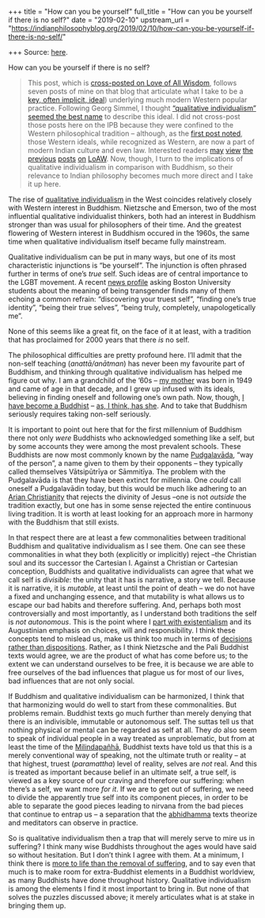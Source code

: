+++
title = "How can you be yourself"
full_title = "How can you be yourself if there is no self?"
date = "2019-02-10"
upstream_url = "https://indianphilosophyblog.org/2019/02/10/how-can-you-be-yourself-if-there-is-no-self/"

+++
Source: [here](https://indianphilosophyblog.org/2019/02/10/how-can-you-be-yourself-if-there-is-no-self/).

How can you be yourself if there is no self?

> This post, which is [cross-posted on Love of All
> Wisdom](http://loveofallwisdom.com/blog/2019/02/how-can-you-be-yourself-if-there-is-no-self),
> follows seven posts of mine on that blog that articulate what I take
> to be a [key, often implicit,
> ideal](http://loveofallwisdom.com/blog/2018/10/an-invisible-ideal-that-we-cherish/))
> underlying much modern Western popular practice. Following Georg
> Simmel, I thought [“qualitative individualism” seemed the best
> name](http://loveofallwisdom.com/blog/2018/10/naming-the-be-yourself-ideal/)
> to describe this ideal. I did not cross-post those posts here on the
> IPB because they were confined to the Western philosophical tradition
> – although, as the [first post
> noted](http://loveofallwisdom.com/blog/2018/10/an-invisible-ideal-that-we-cherish/),
> those Western ideals, while recognized as Western, are now a part of
> modern Indian culture and even law. Interested readers
> [may](http://loveofallwisdom.com/blog/2018/10/an-invisible-ideal-that-we-cherish/)
> [view](http://loveofallwisdom.com/blog/2018/10/naming-the-be-yourself-ideal/)
> [the](http://loveofallwisdom.com/blog/2018/11/the-birth-of-qualitative-individualism/)
> [previous](http://loveofallwisdom.com/blog/2018/11/the-metaphysical-prehistory-of-qualitative-individualism/)
> [posts](http://loveofallwisdom.com/blog/2018/12/existentialism-is-a-qualitative-individualism/)
> [on](http://loveofallwisdom.com/blog/2018/12/the-case-for-individual-teleology/)
> [LoAW](http://loveofallwisdom.com/blog/2019/01/the-material-conditions-of-qualitative-individualism/).
> Now, though, I turn to the implications of qualitative individualism
> in comparison with Buddhism, so their relevance to Indian philosophy
> becomes much more direct and I take it up here.

The rise of [qualitative
individualism](http://loveofallwisdom.com/blog/2018/10/naming-the-be-yourself-ideal/)
in the West coincides relatively closely with Western interest in
Buddhism. Nietzsche and Emerson, two of the most influential qualitative
individualist thinkers, both had an interest in Buddhism stronger than
was usual for philosophers of their time. And the greatest flowering of
Western interest in Buddhism occured in the 1960s, the same time when
qualitative individualism itself became fully mainstream.

Qualitative individualism can be put in many ways, but one of its most
characteristic injunctions is “be yourself”. The injunction is often
phrased further in terms of one’s *true* self. Such ideas are of central
importance to the LGBT movement. A recent [news
profile](http://www.bu.edu/today/2018/what-transgender-means-to-me/)
asking Boston University students about the meaning of being transgender
finds many of them echoing a common refrain: “discovering your truest
self”, “finding one’s true identity”, “being their true selves”, “being
truly, completely, unapologetically me”.

None of this seems like a great fit, on the face of it at least, with a
tradition that has proclaimed for 2000 years that there *is* no self.

The philosophical difficulties are pretty profound here. I’ll admit that
the non-self teaching (*anattā/anātman*) has never been my favourite
part of Buddhism, and thinking through qualitative individualism has
helped me figure out why. I am a grandchild of the ’60s – [my
mother](http://loveofallwisdom.com/blog/2012/09/my-mothers-meditations/)
was born in 1949 and came of age in that decade, and I grew up infused
with its ideals, believing in finding oneself and following one’s own
path. Now, though, [I have become a
Buddhist](http://loveofallwisdom.com/blog/2015/05/i-am-a-buddhist/) –
[as, I think, has
she](http://loveofallwisdom.com/blog/2012/09/my-mothers-meditations/).
And to take that Buddhism seriously requires taking non-self seriously.

It is important to point out here that for the first millennium of
Buddhism there not only *were* Buddhists who acknowledged something like
a self, but by some accounts they were among the most prevalent schools.
These Buddhists are now most commonly known by the name
[Pudgalavāda](https://www.iep.utm.edu/pudgalav/), “way of the person”, a
name given to them by their opponents – they typically called themselves
Vātsipūtrīya or Sāmmitīya. The problem with the Pudgalavāda is that they
have been extinct for millennia. One *could* call oneself a Pudgalavādin
today, but this would be much like adhering to an [Arian
Christianity](https://en.wikipedia.org/wiki/Arianism) that rejects the
divinity of Jesus –one is not *outside* the tradition exactly, but one
has in some sense rejected the entire continuous living tradition. It is
worth at least looking for an approach more in harmony with the Buddhism
that still exists.

In that respect there are at least a few commonalities between
traditional Buddhism and qualitative individualism as I see them. One
can see these commonalities in what they both (explicitly or implicitly)
reject –the Christian soul and its successor the Cartesian I. Against a
Christian or Cartesian conception, Buddhists and qualitative
individualists can agree that what we call self is *divisible*: the
unity that it has is narrative, a story we tell. Because it is
narrative, it is *mutable*, at least until the point of death – we do
not have a fixed and unchanging essence, and that mutability is what
allows us to escape our bad habits and therefore suffering. And, perhaps
both most controversially and most importantly, as I understand both
traditions the self is *not autonomous*. This is the point where I [part
with
existentialism](http://loveofallwisdom.com/blog/2018/12/existentialism-is-a-qualitative-individualism/)
and its Augustinian emphasis on choices, will and responsibility. I
think these concepts tend to mislead us, make us think too much in terms
of [decisions rather than
dispositions](http://loveofallwisdom.com/blog/2018/02/ethics-of-disposition-not-decision/).
Rather, as I think Nietzsche and the Pali Buddhist texts would agree, we
are the product of what has come before us; to the extent we can
understand ourselves to be free, it is because we are able to free
ourselves of the bad influences that plague us for most of our lives,
bad influences that are not only social.

If Buddhism and qualitative individualism can be harmonized, I think
that that harmonizing would do well to start from these commonalities.
But problems remain. Buddhist texts go much further than merely denying
that there is an indivisible, immutable or autonomous self. The suttas
tell us that nothing physical or mental can be regarded as self at all.
They *do* also seem to speak of individual people in a way treated as
unproblematic, but from at least the time of the
[Milindapañhā](http://loveofallwisdom.com/blog/2013/07/the-atomized-buddhist-individual/),
Buddhist texts have told us that this is a merely conventional way of
speaking, not the ultimate truth or reality – at that highest, truest
(*paramattha*) level of reality, selves are *not* real. And this is
treated as important because belief in an ultimate self, a true self, is
viewed as a key source of our craving and therefore our suffering: when
there’s a self, we want more *for it*. If we are to get out of
suffering, we need to divide the apparently true self into its component
pieces, in order to be able to separate the good pieces leading to
nirvana from the bad pieces that continue to entrap us – a separation
that the
[abhidhamma](https://www.accesstoinsight.org/tipitaka/abhi/index.html)
texts theorize and meditators can observe in practice.

So is qualitative individualism then a trap that will merely serve to
mire us in suffering? I think many wise Buddhists throughout the ages
would have said so without hesitation. But I don’t think I agree with
them. At a minimum, I think there is [more to life than the removal of
suffering](http://loveofallwisdom.com/blog/2017/10/beyond-the-removal-of-suffering/),
and to say even that much is to make room for extra-Buddhist elements in
a Buddhist worldview, as many Buddhists have done throughout history.
Qualitative individualism is among the elements I find it most important
to bring in. But none of that solves the puzzles discussed above; it
merely articulates what is at stake in bringing them up.
